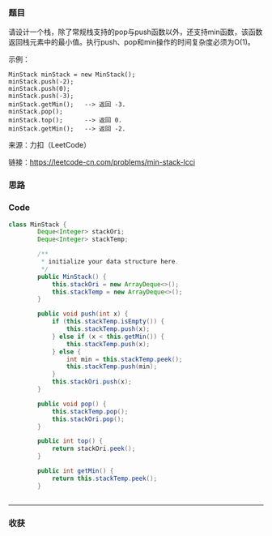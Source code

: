 ### 题目

请设计一个栈，除了常规栈支持的pop与push函数以外，还支持min函数，该函数返回栈元素中的最小值。执行push、pop和min操作的时间复杂度必须为O(1)。

示例：
```
MinStack minStack = new MinStack();
minStack.push(-2);
minStack.push(0);
minStack.push(-3);
minStack.getMin();   --> 返回 -3.
minStack.pop();
minStack.top();      --> 返回 0.
minStack.getMin();   --> 返回 -2.
```

来源：力扣（LeetCode）

链接：https://leetcode-cn.com/problems/min-stack-lcci

### 思路



### Code
```java
class MinStack {
        Deque<Integer> stackOri;
        Deque<Integer> stackTemp;

        /**
         * initialize your data structure here.
         */
        public MinStack() {
            this.stackOri = new ArrayDeque<>();
            this.stackTemp = new ArrayDeque<>();
        }

        public void push(int x) {
            if (this.stackTemp.isEmpty()) {
                this.stackTemp.push(x);
            } else if (x < this.getMin()) {
                this.stackTemp.push(x);
            } else {
                int min = this.stackTemp.peek();
                this.stackTemp.push(min);
            }
            this.stackOri.push(x);
        }

        public void pop() {
            this.stackTemp.pop();
            this.stackOri.pop();
        }

        public int top() {
            return stackOri.peek();
        }

        public int getMin() {
            return this.stackTemp.peek();
        }
    
```
*** 
### 收获
